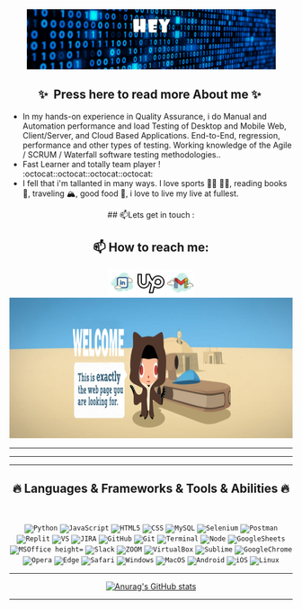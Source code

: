 <div align="center">

<img src="https://github.com/Alexandrkinvincible/Alexandrkinvincible/blob/main/ezgif.com-gif-maker.gif"/>

</div>


<div align="center"><h2>
✨&nbsp; Press here to read more About me ✨&nbsp;
</h2></div>

* In my hands-on experience in Quality Assurance, i do Manual and Automation performance and load Testing of Desktop and Mobile Web, Client/Server, and Cloud Based Applications. End-to-End, regression, performance and other types of testing. Working knowledge of the Agile / SCRUM / Waterfall software testing methodologies..
* Fast Learner and totally team player ! :octocat::octocat::octocat::octocat:
* I fell that i'm tallanted in many ways. I love sports :weight_lifting_man: :lotus_position_man:, reading books :open_book:, traveling :mountain_snow:, good food :green_salad:, i love to live my live at fullest. 

<div align="center">
## 📫Lets get in touch : 
   <h2>📫 How to reach me:</h2>
      <a href="https://www.linkedin.com/feed/"><img src="./icons/icons8-linkedin.svg" alt="LinkedIn" width="48" height="48"></a>
      <a href="https://www.upwork.com/freelancers/~01ad14380b45da7448"><img src="./icons/icons8-upwork.svg" alt="Upwork" width="48" height="48"></a>
      <a href="aleksandr.k.workbox@gmail.com"><img src="./icons/icons8-gmail.svg" alt="Gmail" width="48" height="48"></a>
     </td>
    </tr>
</div>

<div align="center">
  <img src="https://github.com/Alexandrkinvincible/Alexandrkinvincible/blob/main/NOT404.jpg" width="1900" height="250"/>
</div>
<hr>

<hr>
<hr>
<h2 align="center">🔥 Languages & Frameworks & Tools & Abilities 🔥</h2>
<br>
<p align="center">
  <code><img title="Python" height="32" src="icons8-python.svg"></code>
  <code><img title="JavaScript" height="32" src="icons8-javascript.svg"></code>
  <code><img title="HTML5" height="32" src="icons8-html-5.svg"></code>
  <code><img title="CSS" height="32" src="icons8-css (1).svg"></code>
  <code><img title="MySQL" height="32" src="icons8-mysql.svg"></code>
  <code><img title="Selenium" height="32" src="icons8-selenium.svg"></code>
  <code><img title="Postman" height="32" src="icons8-postman-api.svg"></code>
  <code><img title="Replit" height="32" src="icons8-replit.svg"></code>
  <code><img title="VS" height="32" src="icons8-visual-studio.svg"></code>
  <code><img title="JIRA" height="32" src="icons8-jira.svg"></code>
  <code><img title="GitHub" height="32" src="icons8-github (1).svg"></code>
  <code><img title="Git" height="32" src="icons8-git.svg"></code>
  <code><img title="Terminal" height="32" src="icons8-terminal-100.png"></code>
  <code><img title="Node" height="32" src="icons8-node-js.svg"></code>
  <code><img title="GoogleSheets" height="32" src="icons8-google-sheets.svg"></code>
  <code><img title="MSOffice height="32" src="icons8-ms-office.svg"></code>
  <code><img title="Slack" height="32" src="icons8-slack.svg"></code>
  <code><img title="ZOOM" height="32" src="icons8-zoom.svg"></code>
  <code><img title="VirtualBox" height="32" src="icons8-virtualbox.svg"></code>
  <code><img title="Sublime" height="32" src="icons8-sublime-text (1).svg"></code>
  <code><img title="GoogleChrome" height="32" src="icons8-chrome.svg"></code>
  <code><img title="Opera" height="32" src="icons8-opera.svg"></code>
  <code><img title="Edge" height="32" src="icons8-edge.svg"></code>
  <code><img title="Safari" height="32" src="icons8-safari.svg"></code>
  <code><img title="Windows" height="32" src="icons8-windows.svg"></code>
  <code><img title="MacOS" height="32" src="icons8-mac-logo.svg"></code>
  <code><img title="Android" height="32" src="icons8-android.svg"></code>
  <code><img title="iOS" height="32" src="icons8-ios.svg"></code>
  <code><img title="Linux" height="32" src="icons8-linux-64.png"></code>
</p>
<hr>
<div align="center">
 
[![Anurag's GitHub stats](https://github-readme-stats.vercel.app/api?username=Alexandrkinvincible&theme=gotham&show_icons=true&)](https://github.com/anuraghazra/github-readme-stats)

</div>

<hr>

